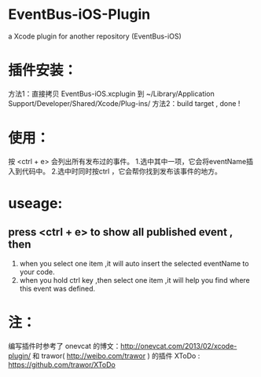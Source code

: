 EventBus-iOS-Plugin
===================

a Xcode plugin for another repository (EventBus-iOS)


插件安装：
===================

  方法1：直接拷贝 EventBus-iOS.xcplugin 到 ~/Library/Application Support/Developer/Shared/Xcode/Plug-ins/
  方法2：build target <EventBus-iOS> , done !

使用：
===================


按 <ctrl + e> 会列出所有发布过的事件。
1.选中其中一项，它会将eventName插入到代码中。
2.选中时同时按ctrl ，它会帮你找到发布该事件的地方。

useage:
===================

press <ctrl + e> to show all published event , then
-------------------
1. when you select one item ,it will auto insert the selected eventName to your code.
2. when you hold ctrl key ,then select one item ,it will help you find where this event was defined.

注：
===================

编写插件时参考了 onevcat 的博文：http://onevcat.com/2013/02/xcode-plugin/ 和 trawor( http://weibo.com/trawor ) 的插件 XToDo : https://github.com/trawor/XToDo
